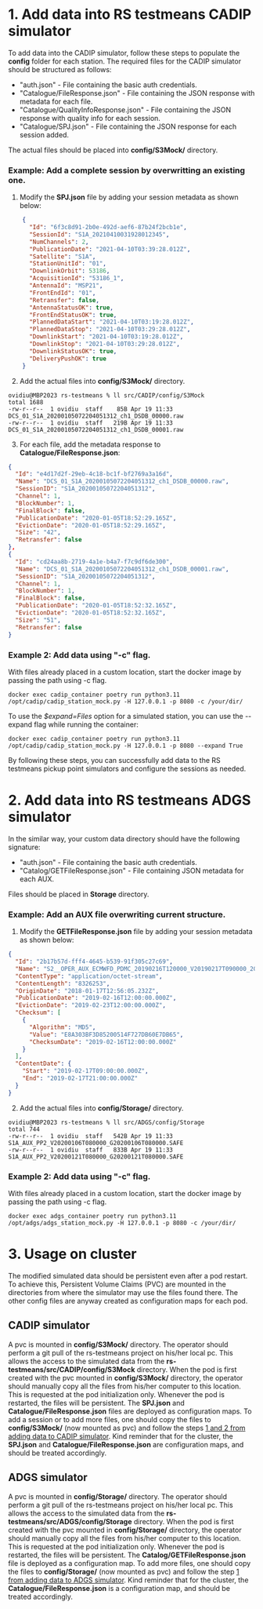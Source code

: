 # 1. Add data into RS testmeans CADIP simulator


To add data into the CADIP simulator, follow these steps to populate the **config** folder for each station.
The required files for the CADIP simulator should be structured as follows:

- "auth.json" - File containing the basic auth credentials.
- "Catalogue/FileResponse.json" - File containing the JSON response with metadata for each file.
- "Catalogue/QualityInfoResponse.json" - File containing the JSON response with quality info for each session.
- "Catalogue/SPJ.json" - File containing the JSON response for each session added.

The actual files should be placed into **config/S3Mock/** directory.

### Example: Add a complete session by overwritting an existing one.

1. Modify the **SPJ.json** file by adding your session metadata as shown below:
```json
    {
      "Id": "6f3c8d91-2b0e-492d-aef6-87b24f2bcb1e",
      "SessionId": "S1A_20210410031928012345",
      "NumChannels": 2,
      "PublicationDate": "2021-04-10T03:39:28.012Z",
      "Satellite": "S1A",
      "StationUnitId": "01",
      "DownlinkOrbit": 53186,
      "AcquisitionId": "53186_1",
      "AntennaId": "MSP21",
      "FrontEndId": "01",
      "Retransfer": false,
      "AntennaStatusOK": true,
      "FrontEndStatusOK": true,
      "PlannedDataStart": "2021-04-10T03:19:28.012Z",
      "PlannedDataStop": "2021-04-10T03:29:28.012Z",
      "DownlinkStart": "2021-04-10T03:19:28.012Z",
      "DownlinkStop": "2021-04-10T03:29:28.012Z",
      "DownlinkStatusOK": true,
      "DeliveryPushOK": true
    }
```

2. Add the actual files into **config/S3Mock/** directory.
```shell
ovidiu@MBP2023 rs-testmeans % ll src/CADIP/config/S3Mock
total 1688
-rw-r--r--  1 ovidiu  staff    85B Apr 19 11:33 DCS_01_S1A_20200105072204051312_ch1_DSDB_00000.raw
-rw-r--r--  1 ovidiu  staff   219B Apr 19 11:33 DCS_01_S1A_20200105072204051312_ch1_DSDB_00001.raw
```

3. For each file, add the metadata response to **Catalogue/FileResponse.json**:
```json
{
  "Id": "e4d17d2f-29eb-4c18-bc1f-bf2769a3a16d",
  "Name": "DCS_01_S1A_20200105072204051312_ch1_DSDB_00000.raw",
  "SessionID": "S1A_20200105072204051312",
  "Channel": 1,
  "BlockNumber": 1,
  "FinalBlock": false,
  "PublicationDate": "2020-01-05T18:52:29.165Z",
  "EvictionDate": "2020-01-05T18:52:29.165Z",
  "Size": "42",
  "Retransfer": false
},
{
  "Id": "cd24aa8b-2719-4a1e-b4a7-f7c9df6de300",
  "Name": "DCS_01_S1A_20200105072204051312_ch1_DSDB_00001.raw",
  "SessionID": "S1A_20200105072204051312",
  "Channel": 1,
  "BlockNumber": 1,
  "FinalBlock": false,
  "PublicationDate": "2020-01-05T18:52:32.165Z",
  "EvictionDate": "2020-01-05T18:52:32.165Z",
  "Size": "51",
  "Retransfer": false
}
```

### Example 2: Add data using "-c" flag.
With files already placed in a custom location, start the docker image by passing the path using -c flag.
```shell
docker exec cadip_container poetry run python3.11 /opt/cadip/cadip_station_mock.py -H 127.0.0.1 -p 8080 -c /your/dir/

```

To use the *$expand=Files* option for a simulated station, you can use the --expand flag while running the container:

```shell
docker exec cadip_container poetry run python3.11 /opt/cadip/cadip_station_mock.py -H 127.0.0.1 -p 8080 --expand True

```

By following these steps, you can successfully add data to the RS testmeans pickup point simulators and configure the
sessions as needed.

# 2. Add data into RS testmeans ADGS simulator

In the similar way, your custom data directory should have the following signature:

- "auth.json" - File containing the basic auth credentials.
- "Catalog/GETFileResponse.json" - File containing JSON metadata for each AUX.

Files should be placed in **Storage** directory.

### Example: Add an AUX file overwriting current structure.

1. Modify the **GETFileResponse.json** file by adding your session metadata as shown below:
```json
{
  "Id": "2b17b57d-fff4-4645-b539-91f305c27c69",
  "Name": "S2__OPER_AUX_ECMWFD_PDMC_20190216T120000_V20190217T090000_20190217T210000.TGZ",
  "ContentType": "application/octet-stream",
  "ContentLength": "8326253",
  "OriginDate": "2018-01-17T12:56:05.232Z",
  "PublicationDate": "2019-02-16T12:00:00.000Z",
  "EvictionDate": "2019-02-23T12:00:00.000Z",
  "Checksum": [
    {
      "Algorithm": "MD5",
      "Value": "E8A303BF3D85200514F727DB60E7DB65",
      "ChecksumDate": "2019-02-16T12:00:00.000Z"
    }
  ],
  "ContentDate": {
    "Start": "2019-02-17T09:00:00.000Z",
    "End": "2019-02-17T21:00:00.000Z"
  }
}
```

2. Add the actual files into **config/Storage/** directory.
```shell
ovidiu@MBP2023 rs-testmeans % ll src/ADGS/config/Storage
total 744
-rw-r--r--  1 ovidiu  staff   542B Apr 19 11:33 S1A_AUX_PP2_V20200106T080000_G20200106T080000.SAFE
-rw-r--r--  1 ovidiu  staff   833B Apr 19 11:33 S1A_AUX_PP2_V20200121T080000_G20200121T080000.SAFE
```

### Example 2: Add data using "-c" flag.
With files already placed in a custom location, start the docker image by passing the path using -c flag.
```shell
docker exec adgs_container poetry run python3.11 /opt/adgs/adgs_station_mock.py -H 127.0.0.1 -p 8080 -c /your/dir/

```

# 3. Usage on cluster

The modified simulated data should be persistent even after a pod restart. To achieve this, Persistent Volume Claims (PVC) are mounted in the directories from where the simulator may use the files found there.
The other config files are anyway created as configuration maps for each pod.

## CADIP simulator
A pvc is mounted in **config/S3Mock/** directory. The operator should perform a git pull of the rs-testmeans project on his/her local pc. This allows the access to the simulated data from the **rs-testmeans/src/CADIP/config/S3Mock** directory. When the pod is first created with the pvc mounted in **config/S3Mock/** directory, the operator should manually copy all the files from his/her computer to this location. This is requested at the pod initialization only. Whenever the pod is restarted, the files will be persistent.
The **SPJ.json** and **Catalogue/FileResponse.json** files are deployed as configuration maps. To add a session or to add more files, one should copy the files to **config/S3Mock/** (now mounted as pvc) and follow the steps [1 and 2 from adding data to CADIP simulator](#-1.-add-data-into-rs-testmeans-cadip-simulator). Kind reminder that for the cluster, the **SPJ.json** and **Catalogue/FileResponse.json** are configuration maps, and should be treated accordingly.

## ADGS simulator
A pvc is mounted in **config/Storage/** directory. The operator should perform a git pull of the rs-testmeans project on his/her local pc. This allows the access to the simulated data from the **rs-testmeans/src/ADGS/config/Storage** directory. When the pod is first created with the pvc mounted in **config/Storage/** directory, the operator should manually copy all the files from his/her computer to this location. This is requested at the pod initialization only. Whenever the pod is restarted, the files will be persistent.
The **Catalog/GETFileResponse.json** file is deployed as a configuration map. To add more files, one should copy the files to **config/Storage/** (now mounted as pvc) and follow the step [1 from adding data to ADGS simulator](#-2.-Add-data-into-RS-testmeans-ADGS-simulator). Kind reminder that for the cluster, the **Catalogue/FileResponse.json** is a configuration map, and should be treated accordingly.
